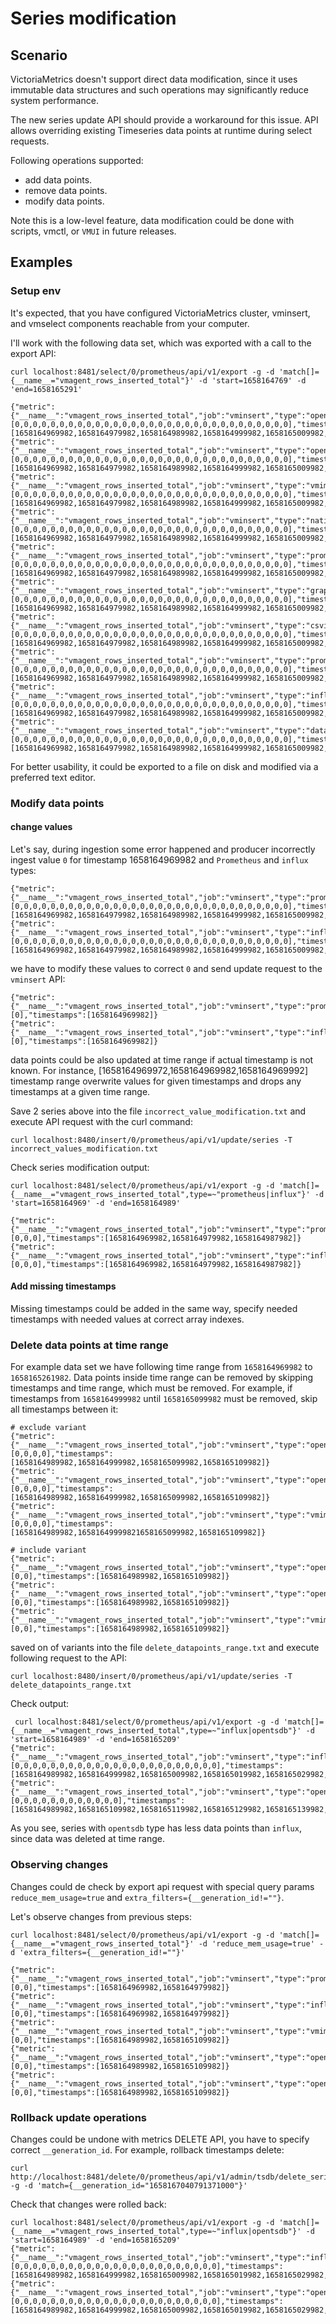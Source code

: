 # Series modification

## Scenario

VictoriaMetrics doesn't support direct data modification, since it uses immutable data structures and such operations may significantly reduce system performance.

The new series update API should provide a workaround for this issue. API allows overriding existing Timeseries data points at runtime during select requests.

Following operations supported:
- add data points.
- remove data points.
- modify data points.


Note this is a low-level feature, data modification could be done with scripts, vmctl, or `VMUI` in future releases.

## Examples


### Setup env

It's expected, that you have configured VictoriaMetrics cluster, vminsert, and vmselect components reachable from your computer.

I'll work with the following data set, which was exported with a call to the export API:
```text
curl localhost:8481/select/0/prometheus/api/v1/export -g -d 'match[]={__name__="vmagent_rows_inserted_total"}' -d 'start=1658164769' -d 'end=1658165291'

{"metric":{"__name__":"vmagent_rows_inserted_total","job":"vminsert","type":"opentsdbhttp","instance":"localhost:8429"},"values":[0,0,0,0,0,0,0,0,0,0,0,0,0,0,0,0,0,0,0,0,0,0,0,0,0,0,0,0,0,0,0],"timestamps":[1658164969982,1658164979982,1658164989982,1658164999982,1658165009982,1658165019982,1658165029982,1658165039982,1658165049982,1658165059982,1658165069982,1658165079982,1658165089982,1658165099982,1658165109982,1658165119982,1658165129982,1658165139982,1658165149982,1658165159982,1658165169982,1658165179982,1658165189982,1658165199982,1658165209982,1658165219982,1658165229982,1658165239982,1658165249982,1658165259982,1658165261982]}
{"metric":{"__name__":"vmagent_rows_inserted_total","job":"vminsert","type":"opentsdb","instance":"localhost:8429"},"values":[0,0,0,0,0,0,0,0,0,0,0,0,0,0,0,0,0,0,0,0,0,0,0,0,0,0,0,0,0,0,0],"timestamps":[1658164969982,1658164979982,1658164989982,1658164999982,1658165009982,1658165019982,1658165029982,1658165039982,1658165049982,1658165059982,1658165069982,1658165079982,1658165089982,1658165099982,1658165109982,1658165119982,1658165129982,1658165139982,1658165149982,1658165159982,1658165169982,1658165179982,1658165189982,1658165199982,1658165209982,1658165219982,1658165229982,1658165239982,1658165249982,1658165259982,1658165261982]}
{"metric":{"__name__":"vmagent_rows_inserted_total","job":"vminsert","type":"vmimport","instance":"localhost:8429"},"values":[0,0,0,0,0,0,0,0,0,0,0,0,0,0,0,0,0,0,0,0,0,0,0,0,0,0,0,0,0,0,0],"timestamps":[1658164969982,1658164979982,1658164989982,1658164999982,1658165009982,1658165019982,1658165029982,1658165039982,1658165049982,1658165059982,1658165069982,1658165079982,1658165089982,1658165099982,1658165109982,1658165119982,1658165129982,1658165139982,1658165149982,1658165159982,1658165169982,1658165179982,1658165189982,1658165199982,1658165209982,1658165219982,1658165229982,1658165239982,1658165249982,1658165259982,1658165261982]}
{"metric":{"__name__":"vmagent_rows_inserted_total","job":"vminsert","type":"native","instance":"localhost:8429"},"values":[0,0,0,0,0,0,0,0,0,0,0,0,0,0,0,0,0,0,0,0,0,0,0,0,0,0,0,0,0,0,0],"timestamps":[1658164969982,1658164979982,1658164989982,1658164999982,1658165009982,1658165019982,1658165029982,1658165039982,1658165049982,1658165059982,1658165069982,1658165079982,1658165089982,1658165099982,1658165109982,1658165119982,1658165129982,1658165139982,1658165149982,1658165159982,1658165169982,1658165179982,1658165189982,1658165199982,1658165209982,1658165219982,1658165229982,1658165239982,1658165249982,1658165259982,1658165261982]}
{"metric":{"__name__":"vmagent_rows_inserted_total","job":"vminsert","type":"prometheus","instance":"localhost:8429"},"values":[0,0,0,0,0,0,0,0,0,0,0,0,0,0,0,0,0,0,0,0,0,0,0,0,0,0,0,0,0,0,0],"timestamps":[1658164969982,1658164979982,1658164989982,1658164999982,1658165009982,1658165019982,1658165029982,1658165039982,1658165049982,1658165059982,1658165069982,1658165079982,1658165089982,1658165099982,1658165109982,1658165119982,1658165129982,1658165139982,1658165149982,1658165159982,1658165169982,1658165179982,1658165189982,1658165199982,1658165209982,1658165219982,1658165229982,1658165239982,1658165249982,1658165259982,1658165261982]}
{"metric":{"__name__":"vmagent_rows_inserted_total","job":"vminsert","type":"graphite","instance":"localhost:8429"},"values":[0,0,0,0,0,0,0,0,0,0,0,0,0,0,0,0,0,0,0,0,0,0,0,0,0,0,0,0,0,0,0],"timestamps":[1658164969982,1658164979982,1658164989982,1658164999982,1658165009982,1658165019982,1658165029982,1658165039982,1658165049982,1658165059982,1658165069982,1658165079982,1658165089982,1658165099982,1658165109982,1658165119982,1658165129982,1658165139982,1658165149982,1658165159982,1658165169982,1658165179982,1658165189982,1658165199982,1658165209982,1658165219982,1658165229982,1658165239982,1658165249982,1658165259982,1658165261982]}
{"metric":{"__name__":"vmagent_rows_inserted_total","job":"vminsert","type":"csvimport","instance":"localhost:8429"},"values":[0,0,0,0,0,0,0,0,0,0,0,0,0,0,0,0,0,0,0,0,0,0,0,0,0,0,0,0,0,0,0],"timestamps":[1658164969982,1658164979982,1658164989982,1658164999982,1658165009982,1658165019982,1658165029982,1658165039982,1658165049982,1658165059982,1658165069982,1658165079982,1658165089982,1658165099982,1658165109982,1658165119982,1658165129982,1658165139982,1658165149982,1658165159982,1658165169982,1658165179982,1658165189982,1658165199982,1658165209982,1658165219982,1658165229982,1658165239982,1658165249982,1658165259982,1658165261982]}
{"metric":{"__name__":"vmagent_rows_inserted_total","job":"vminsert","type":"promremotewrite","instance":"localhost:8429"},"values":[0,0,0,0,0,0,0,0,0,0,0,0,0,0,0,0,0,0,0,0,0,0,0,0,0,0,0,0,0,0,0],"timestamps":[1658164969982,1658164979982,1658164989982,1658164999982,1658165009982,1658165019982,1658165029982,1658165039982,1658165049982,1658165059982,1658165069982,1658165079982,1658165089982,1658165099982,1658165109982,1658165119982,1658165129982,1658165139982,1658165149982,1658165159982,1658165169982,1658165179982,1658165189982,1658165199982,1658165209982,1658165219982,1658165229982,1658165239982,1658165249982,1658165259982,1658165261982]}
{"metric":{"__name__":"vmagent_rows_inserted_total","job":"vminsert","type":"influx","instance":"localhost:8429"},"values":[0,0,0,0,0,0,0,0,0,0,0,0,0,0,0,0,0,0,0,0,0,0,0,0,0,0,0,0,0,0,0],"timestamps":[1658164969982,1658164979982,1658164989982,1658164999982,1658165009982,1658165019982,1658165029982,1658165039982,1658165049982,1658165059982,1658165069982,1658165079982,1658165089982,1658165099982,1658165109982,1658165119982,1658165129982,1658165139982,1658165149982,1658165159982,1658165169982,1658165179982,1658165189982,1658165199982,1658165209982,1658165219982,1658165229982,1658165239982,1658165249982,1658165259982,1658165261982]}
{"metric":{"__name__":"vmagent_rows_inserted_total","job":"vminsert","type":"datadog","instance":"localhost:8429"},"values":[0,0,0,0,0,0,0,0,0,0,0,0,0,0,0,0,0,0,0,0,0,0,0,0,0,0,0,0,0,0,0],"timestamps":[1658164969982,1658164979982,1658164989982,1658164999982,1658165009982,1658165019982,1658165029982,1658165039982,1658165049982,1658165059982,1658165069982,1658165079982,1658165089982,1658165099982,1658165109982,1658165119982,1658165129982,1658165139982,1658165149982,1658165159982,1658165169982,1658165179982,1658165189982,1658165199982,1658165209982,1658165219982,1658165229982,1658165239982,1658165249982,1658165259982,1658165261982]}
```

For better usability, it could be exported to a file on disk and modified via a preferred text editor.


### Modify data points

#### change values

Let's say, during ingestion some error happened and producer incorrectly ingest value `0` for timestamp 1658164969982 and `Prometheus` and `influx` types:
```text
{"metric":{"__name__":"vmagent_rows_inserted_total","job":"vminsert","type":"prometheus","instance":"localhost:8429"},"values":[0,0,0,0,0,0,0,0,0,0,0,0,0,0,0,0,0,0,0,0,0,0,0,0,0,0,0,0,0,0,0],"timestamps":[1658164969982,1658164979982,1658164989982,1658164999982,1658165009982,1658165019982,1658165029982,1658165039982,1658165049982,1658165059982,1658165069982,1658165079982,1658165089982,1658165099982,1658165109982,1658165119982,1658165129982,1658165139982,1658165149982,1658165159982,1658165169982,1658165179982,1658165189982,1658165199982,1658165209982,1658165219982,1658165229982,1658165239982,1658165249982,1658165259982,1658165261982]}
{"metric":{"__name__":"vmagent_rows_inserted_total","job":"vminsert","type":"influx","instance":"localhost:8429"},"values":[0,0,0,0,0,0,0,0,0,0,0,0,0,0,0,0,0,0,0,0,0,0,0,0,0,0,0,0,0,0,0],"timestamps":[1658164969982,1658164979982,1658164989982,1658164999982,1658165009982,1658165019982,1658165029982,1658165039982,1658165049982,1658165059982,1658165069982,1658165079982,1658165089982,1658165099982,1658165109982,1658165119982,1658165129982,1658165139982,1658165149982,1658165159982,1658165169982,1658165179982,1658165189982,1658165199982,1658165209982,1658165219982,1658165229982,1658165239982,1658165249982,1658165259982,1658165261982]}
```

we have to modify these values to correct `0` and send update request to the `vminsert` API:
```text
{"metric":{"__name__":"vmagent_rows_inserted_total","job":"vminsert","type":"prometheus","instance":"localhost:8429"},"values":[0],"timestamps":[1658164969982]}
{"metric":{"__name__":"vmagent_rows_inserted_total","job":"vminsert","type":"influx","instance":"localhost:8429"},"values":[0],"timestamps":[1658164969982]}
```

data points could be also updated at time range if actual timestamp is not known. For instance, [1658164969972,1658164969982,1658164969992] timestamp range overwrite values for given timestamps and drops any timestamps at a given time range.

Save 2 series above into the file `incorrect_value_modification.txt` and execute API request with the curl command:
```text
curl localhost:8480/insert/0/prometheus/api/v1/update/series -T incorrect_values_modification.txt
```

Check series modification output:
```text
curl localhost:8481/select/0/prometheus/api/v1/export -g -d 'match[]={__name__="vmagent_rows_inserted_total",type=~"prometheus|influx"}' -d 'start=1658164969' -d 'end=1658164989'

{"metric":{"__name__":"vmagent_rows_inserted_total","job":"vminsert","type":"prometheus","instance":"localhost:8429"},"values":[0,0,0],"timestamps":[1658164969982,1658164979982,1658164987982]}
{"metric":{"__name__":"vmagent_rows_inserted_total","job":"vminsert","type":"influx","instance":"localhost:8429"},"values":[0,0,0],"timestamps":[1658164969982,1658164979982,1658164987982]}
```

#### Add missing timestamps

Missing timestamps could be added in the same way, specify needed timestamps with needed values at correct array indexes.

### Delete data points at time range

For example data set we have following time range from `1658164969982` to `1658165261982`.
Data points inside time range can be removed by skipping timestamps and time range, which must be removed.
For example, if timestamps from `1658164999982` until `1658165099982` must be removed, skip all timestamps between it:
```text
# exclude variant
{"metric":{"__name__":"vmagent_rows_inserted_total","job":"vminsert","type":"opentsdbhttp","instance":"localhost:8429"},"values":[0,0,0,0],"timestamps":[1658164989982,1658164999982,1658165099982,1658165109982]}
{"metric":{"__name__":"vmagent_rows_inserted_total","job":"vminsert","type":"opentsdb","instance":"localhost:8429"},"values":[0,0,0,0],"timestamps":[1658164989982,1658164999982,1658165099982,1658165109982]}
{"metric":{"__name__":"vmagent_rows_inserted_total","job":"vminsert","type":"vmimport","instance":"localhost:8429"},"values":[0,0,0,0],"timestamps":[1658164989982,16581649999821658165099982,1658165109982]}

# include variant
{"metric":{"__name__":"vmagent_rows_inserted_total","job":"vminsert","type":"opentsdbhttp","instance":"localhost:8429"},"values":[0,0],"timestamps":[1658164989982,1658165109982]}
{"metric":{"__name__":"vmagent_rows_inserted_total","job":"vminsert","type":"opentsdb","instance":"localhost:8429"},"values":[0,0],"timestamps":[1658164989982,1658165109982]}
{"metric":{"__name__":"vmagent_rows_inserted_total","job":"vminsert","type":"vmimport","instance":"localhost:8429"},"values":[0,0],"timestamps":[1658164989982,1658165109982]}
```

saved on of variants into the file `delete_datapoints_range.txt` and execute following request to the API:
```text
curl localhost:8480/insert/0/prometheus/api/v1/update/series -T delete_datapoints_range.txt
```

Check output:
```text
 curl localhost:8481/select/0/prometheus/api/v1/export -g -d 'match[]={__name__="vmagent_rows_inserted_total",type=~"influx|opentsdb"}' -d 'start=1658164989' -d 'end=1658165209'
{"metric":{"__name__":"vmagent_rows_inserted_total","job":"vminsert","type":"influx","instance":"localhost:8429"},"values":[0,0,0,0,0,0,0,0,0,0,0,0,0,0,0,0,0,0,0,0,0,0,0],"timestamps":[1658164989982,1658164999982,1658165009982,1658165019982,1658165029982,1658165039982,1658165049982,1658165059982,1658165069982,1658165079982,1658165089982,1658165099982,1658165109982,1658165119982,1658165129982,1658165139982,1658165149982,1658165159982,1658165169982,1658165179982,1658165189982,1658165199982,1658165207982]}
{"metric":{"__name__":"vmagent_rows_inserted_total","job":"vminsert","type":"opentsdb","instance":"localhost:8429"},"values":[0,0,0,0,0,0,0,0,0,0,0,0],"timestamps":[1658164989982,1658165109982,1658165119982,1658165129982,1658165139982,1658165149982,1658165159982,1658165169982,1658165179982,1658165189982,1658165199982,1658165207982]}
```

As you see, series with `opentsdb` type has less data points than `influx`, since data was deleted at time range.

### Observing changes

Changes could de check by export api request with special query params `reduce_mem_usage=true` and `extra_filters={__generation_id!=""}`.

Let's observe changes from previous steps:
```text
curl localhost:8481/select/0/prometheus/api/v1/export -g -d 'match[]={__name__="vmagent_rows_inserted_total"}' -d 'reduce_mem_usage=true' -d 'extra_filters={__generation_id!=""}'

{"metric":{"__name__":"vmagent_rows_inserted_total","job":"vminsert","type":"prometheus","instance":"localhost:8429","__generation_id":"1658166029893830000"},"values":[0,0],"timestamps":[1658164969982,1658164979982]}
{"metric":{"__name__":"vmagent_rows_inserted_total","job":"vminsert","type":"influx","instance":"localhost:8429","__generation_id":"1658166029893830000"},"values":[0,0],"timestamps":[1658164969982,1658164979982]}
{"metric":{"__name__":"vmagent_rows_inserted_total","job":"vminsert","type":"vmimport","instance":"localhost:8429","__generation_id":"1658167040791371000"},"values":[0,0],"timestamps":[1658164989982,1658165109982]}
{"metric":{"__name__":"vmagent_rows_inserted_total","job":"vminsert","type":"opentsdb","instance":"localhost:8429","__generation_id":"1658167040791371000"},"values":[0,0],"timestamps":[1658164989982,1658165109982]}
{"metric":{"__name__":"vmagent_rows_inserted_total","job":"vminsert","type":"opentsdbhttp","instance":"localhost:8429","__generation_id":"1658167040791371000"},"values":[0,0],"timestamps":[1658164989982,1658165109982]}
```


### Rollback update operations

Changes could be undone with metrics DELETE API, you have to specify correct `__generation_id`.
For example, rollback timestamps delete:
```text
curl http://localhost:8481/delete/0/prometheus/api/v1/admin/tsdb/delete_series -g -d 'match={__generation_id="1658167040791371000"}'
```

Check that changes were rolled back:
 ```text
curl localhost:8481/select/0/prometheus/api/v1/export -g -d 'match[]={__name__="vmagent_rows_inserted_total",type=~"influx|opentsdb"}' -d 'start=1658164989' -d 'end=1658165209'
{"metric":{"__name__":"vmagent_rows_inserted_total","job":"vminsert","type":"influx","instance":"localhost:8429"},"values":[0,0,0,0,0,0,0,0,0,0,0,0,0,0,0,0,0,0,0,0,0,0,0],"timestamps":[1658164989982,1658164999982,1658165009982,1658165019982,1658165029982,1658165039982,1658165049982,1658165059982,1658165069982,1658165079982,1658165089982,1658165099982,1658165109982,1658165119982,1658165129982,1658165139982,1658165149982,1658165159982,1658165169982,1658165179982,1658165189982,1658165199982,1658165207982]}
{"metric":{"__name__":"vmagent_rows_inserted_total","job":"vminsert","type":"opentsdb","instance":"localhost:8429"},"values":[0,0,0,0,0,0,0,0,0,0,0,0,0,0,0,0,0,0,0,0,0,0,0],"timestamps":[1658164989982,1658164999982,1658165009982,1658165019982,1658165029982,1658165039982,1658165049982,1658165059982,1658165069982,1658165079982,1658165089982,1658165099982,1658165109982,1658165119982,1658165129982,1658165139982,1658165149982,1658165159982,1658165169982,1658165179982,1658165189982,1658165199982,1658165207982]}
```